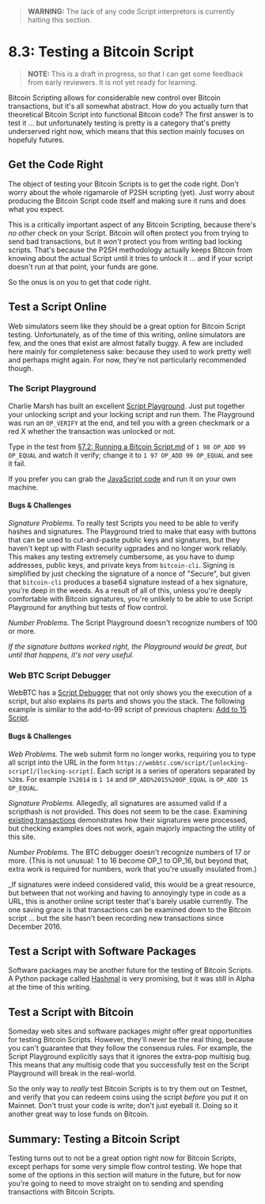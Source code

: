 > **WARNING:** The lack of any code Script interpretors is currently halting this section.

# 8.3: Testing a Bitcoin Script

> **NOTE:** This is a draft in progress, so that I can get some feedback from early reviewers. It is not yet ready for learning.

Bitcoin Scripting allows for considerable new control over Bitcoin transactions, but it's all somewhat abstract. How do you actually turn that theoretical Bitcoin Script into functional Bitcoin code? The first answer is to test it ... but unfortunately testing is pretty is a category that's pretty underserved right now, which means that this section mainly focuses on hopefuly futures.

## Get the Code Right

The object of testing your Bitcoin Scripts is to get the code right. Don't worry about the whole rigamarole of P2SH scripting (yet). Just worry about producing the Bitcoin Script code itself and making sure it runs and does what you expect.

This is a critically important aspect of any Bitcoin Scripting, because there's _no other_ check on your Script. Bitcoin will often protect you from trying to send bad transactions, but it _won't_ protect you from writing bad locking scripts. That's because the P2SH methodology actually keeps Bitcoin from knowing about the actual Script until it tries to unlock it ... and if your script doesn't run at that point, your funds are gone.

So the onus is on you to get that code right.

## Test a Script Online

Web simulators seem like they should be a great option for Bitcoin Script testing. Unfortunately, as of the time of this writing, online simulators are few, and the ones that exist are almost fatally buggy. A few are included here mainly for completeness sake: because they used to work pretty well and perhaps might again. For now, they're not particularly recommended though.

### The Script Playground

Charlie Marsh has built an excellent [Script Playground](http://www.crmarsh.com/script-playground/). Just put together your unlocking script and your locking script and run them. The Playground was run an `OP_VERIFY` at the end, and tell you with a green checkmark or a red X whether the transaction was unlocked or not.

Type in the test from [§7.2: Running a Bitcoin Script.md](7_2_Running_a_Bitcoin_Script.md) of `1 98 OP_ADD 99 OP_EQUAL` and watch it verify; change it to `1 97 OP_ADD 99 OP_EQUAL` and see it fail.

If you prefer you can grab the [JavaScript code](https://github.com/crm416/script/) and run it on your own machine.

#### Bugs & Challenges

_Signature Problems._ To really test Scripts you need to be able to verify hashes and signatures. The Playground tried to make that easy with buttons that can be used to cut-and-paste public keys and signatures, but they haven't kept up with Flash security ugprades and no longer work reliably. This makes any testing extremely cumbersome, as you have to dump addresses, public keys, and private keys from `bitcoin-cli`. Signing is simplified by just checking the signature of a nonce of "Secure", but given that `bitcoin-cli` produces a base64 signature instead of a hex signature, you're deep in the weeds. As a result of all of this, unless you're deeply comfortable with Bitcoin signatures, you're unlikely to be able to use Script Playground for anything but tests of flow control.

_Number Problems_. The Script Playground doesn't recognize numbers of 100 or more.

_If the signature buttons worked right, the Playground would be great, but until that happens, it's not very useful._

### Web BTC Script Debugger

WebBTC has a [Script Debugger](https://webbtc.com/script) that not only shows you the execution of a script, but also explains its parts and shows you the stack. The following example is similar to the add-to-99 script of previous chapters: [Add to 15 Script](https://webbtc.com/script/1%2014/OP_ADD%2015%20OP_EQUAL/).

#### Bugs & Challenges

_Web Problems._ The web submit form no longer works, requiring you to type all script into the URL in the form `https://webbtc.com/script/[unlocking-script]/[locking-script]`. Each script is a series of operators separated by `%20`s. For example `1%2014` is `1 14` and `OP_ADD%2015%20OP_EQUAL` is `OP_ADD 15 OP_EQUAL`.

_Signature Problems._ Allegedly, all signatures are assumed valid if a scripthash is not provided. This does not seem to be the case. Examining [existing transactions](https://webbtc.com/script/d0d92c5ae1e70d9825ddb32cb08b51ef2bac443d84cbb100380e8a1e659f6964:0) demonstrates how their signatures were processed, but checking examples does not work, again majorly impacting the utility of this site.

_Number Problems_. The BTC debugger doesn't recognize numbers of 17 or more. (This is not unusual: 1 to 16 become OP_1 to OP_16, but beyond that, extra work is required for numbers, work that you're usually insulated from.)

_If signatures were indeed considered valid, this would be a great resource, but between that not working and having to annoyingly type in code as a URL, this is another online script tester that's barely usable currently. The one saving grace is that transactions can be examined down to the Bitcoin script ... but the site hasn't been recording new transactions since December 2016.

## Test a Script with Software Packages

Software packages may be another future for the testing of Bitcoin Scripts. A Python package called [Hashmal](https://github.com/mazaclub/hashmal) is very promising, but it was still in Alpha at the time of this writing.

## Test a Script with Bitcoin

Someday web sites and software packages _might_ offer great opportunities for testing Bitcoin Scripts. However, they'll never be the real thing, because you can't guarantee that they follow the consensus rules. For example, the Script Playground explicitly says that it ignores the extra-pop multisig bug. This means that any multisig code that you successfully test on the Script Playground will break in the real-world.

So the only way to _really_ test Bitcoin Scripts is to try them out on Testnet, and verify that you can redeem coins using the script _before_ you put it on Mainnet. Don't trust your code is write; don't just eyeball it. Doing so it another great way to lose funds on Bitcoin.

## Summary: Testing a Bitcoin Script

Testing turns out to not be a great option right now for Bitcoin Scripts, except perhaps for some very simple flow control testing. We hope that some of the options in this section will mature in the future, but for now you're going to need to move straight on to sending and spending transactions with Bitcoin Scripts.
